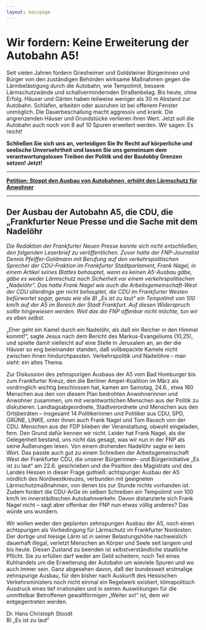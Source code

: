 ```yaml
---
layout: mainpage
---
```

# Wir fordern: Keine Erweiterung der Autobahn A5!

Seit vielen Jahren fordern Griesheimer und Goldsteiner Bürgerinnen und Bürger von den zuständigen Behörden wirksame Maßnahmen gegen die Lärmbelästigung durch die Autobahn, wie Tempolimit, bessere Lärmschutzwände und schallvermindernden Straßenbelag. Bis heute, ohne Erfolg.
Häuser und Gärten haben teilweise weniger als 30 m Abstand zur Autobahn. Schlafen, arbeiten oder ausruhen ist bei offenem Fenster unmöglich. Die Dauerbeschallung macht aggressiv und krank. Die angrenzenden Häuser und Grundstücke verlieren ihren Wert. Jetzt soll die Autobahn auch noch von 8 auf 10 Spuren erweitert werden. Wir sagen: Es reicht!

**Schließen Sie sich uns an, verteidigen Sie Ihr Recht auf körperliche und seelische Unversehrtheit und lassen Sie uns gemeinsam dem verantwortungslosen Treiben der Politik und der Baulobby Grenzen setzen! Jetzt!**

---
**[Petition: Stoppt den Ausbau von Autobahnen, erhöht den Lärmschutz für Anwohner](https://www.change.org/p/stoppt-den-ausbau-von-autobahnen-erhöht-den-lärmschutz-für-anwohner)**

---

## Der Ausbau der Autobahn A5, die CDU, die „Frankfurter Neue Presse und die Sache mit dem Nadelöhr

_Die Redaktion der Frankfurter Neuen Presse konnte sich nicht entschließen, den folgenden Leserbrief zu veröffentlichen. Zuvor hatte der FNP-Journalist Dennis Pfeiffer-Goldmann mit Berufung auf den verkehrspolitischen Sprecher der CDU-Fraktion im Frankfurter Stadtparlament, Frank Nagel, in einem Artikel seines Blattes behauptet, wenn es keinen A5-Ausbau gäbe, gäbe es weder Lärmschutz noch Sicherheit vor einem verkehrspolitischen „Nadelöhr“. 
Das hatte Frank Nagel wie auch die Arbeitsgemeinschaft-West der CDU allerdings gar nicht behauptet, die CDU im Frankfurter Westen befürwortet sogar, genau wie die BI „Es ist zu laut“ ein Tempolimit von 100 km/h auf der A5 im Bereich der Stadt Frankfurt. Auf diesen Widerspruch sollte hingewiesen werden. Weil das die FNP offenbar nicht möchte, tun wir es eben selbst._

„Eher geht ein Kamel durch ein Nadelöhr, als daß ein Reicher in den Himmel kommt!“, sagte Jesus nach dem Bericht des Markus-Evangeliums (10,25), und spielte damit vielleicht auf eine Stelle in Jerusalem an, an der die Häuser so eng beieinander standen, daß vollbepackte Kamele nicht zwischen ihnen hindurchpassten. Verkehrspolitik und Nadelöhre – man sieht: ein altes Thema.

Zur Diskussion des zehnspurigen Ausbaus der A5 vom Bad Homburger bis zum Frankfurter Kreuz, den die Berliner Ampel-Koalition im März als vordringlich wichtig beschlossen hat, kamen am Samstag, 24.6., etwa 160 Menschen aus den von diesem Plan bedrohten Anwohnerinnen und Anwohner zusammen, um mit verantwortlichen Menschen aus der Politik zu diskutieren. Landtagsabgeordnete, Stadtverordnete und Menschen aus den Ortsbeiräten – insgesamt 14 Politikerinnen und Politiker aus CDU, SPD, GRÜNE, LINKE, unter ihnen auch Frank Nagel und Tom Rausch von der CDU. Menschen aus der FDP blieben der Veranstaltung, obwohl eingeladen, fern. Den Grund dafür kennen wir nicht. 
Leider hat Frank Nagel, als die Gelegenheit bestand, uns nicht das gesagt, was wir nun in der FNP als seine Äußerungen lesen. Von einem drohenden Nadelöhr sagte er kein Wort. Das passte auch gut zu einem Schreiben der Arbeitsgemeinschaft West der Frankfurter CDU, die unserer Bürgerinnen- und Bürgerinitiative „Es ist zu laut“ am 22.6. geschrieben und die Position des Magistrats und des Landes Hessen in dieser Frage guthieß: achtspuriger Ausbau der A5 nördlich des Nordwestkreuzes, verbunden mit geeigneten Lärmschutzmaßnahmen, von denen bis zur Stunde nichts vorhanden ist.  Zudem fordert die CDU-ArGe im selben Schreiben ein Tempolimit von 100 km/h im innerstädtischen Autobahnverkehr. Davon distanzierte sich Frank Nagel nicht – sagt aber offenbar der FNP nun etwas völlig anderes? Das würde uns wundern. 

Wir wollen weder den geplanten zehnspurigen Ausbau der A5, noch einen achtspurigen als Vorbedingung für Lärmschutz im Frankfurter Nordosten. Der dortige und hiesige Lärm ist in seiner Belastungshöhe nachweislich dauerhaft illegal, verletzt Menschen an Körper und Seele seit langem und bis heute. Diesen Zustand zu beenden ist selbstverständliche staatliche Pflicht. Sie zu erfüllen darf weder am Geld scheitern, noch Teil eines Kuhhandels um die Erweiterung der Autobahn um wieviele Spuren und wo auch immer sein. Ganz abgesehen davon, daß der bundesweit erstmalige zehnspurige Ausbau, für den bisher nach Auskunft des Hessischen Verkehrsministers noch nicht einmal ein Regelwerk existiert, klimapolitisch Ausdruck eines tief irrationalen und in seinen Auswirkungen für die unmittelbar Betroffenen gewaltförmigen „Weiter so!“ ist, dem wir entgegentreten werden. 

Dr. Hans Christoph Stoodt\
BI „Es ist zu laut“
